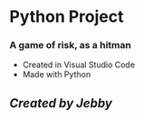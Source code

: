 # Python Project #

### A game of risk, as a hitman

- Created in Visual Studio Code
- Made with Python

## *Created by Jebby*
